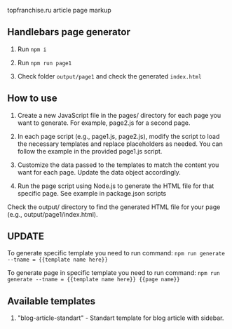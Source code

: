 topfranchise.ru article page markup


## Handlebars page generator

1. Run `npm i`

2. Run `npm run page1`

3. Check folder `output/page1` and check the generated `index.html`


## How to use

1. Create a new JavaScript file in the pages/ directory for each page you want to generate. For example, page2.js for a second page.

2. In each page script (e.g., page1.js, page2.js), modify the script to load the necessary templates and replace placeholders as needed. You can follow the example in the provided page1.js script.

3. Customize the data passed to the templates to match the content you want for each page. Update the data object accordingly.

4. Run the page script using Node.js to generate the HTML file for that specific page. See example in package.json scripts

Check the output/ directory to find the generated HTML file for your page (e.g., output/page1/index.html).

## UPDATE

To generate specific template you need to run command:
`npm run generate --tname = {{template name here}}`

To generate page in specific template you need to run command:
`npm run generate --tname = {{template name here}} {{page name}}`

## Available templates

1. "blog-article-standart" - Standart template for blog article with sidebar.
